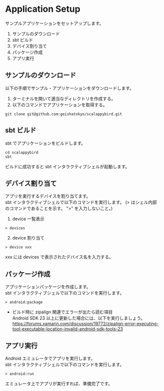 # Application Setup

サンプルアプリケーションをセットアップします。

1. サンプルのダウンロード
2. sbt ビルド
3. デバイス割り当て
4. パッケージ作成
5. アプリ実行


## サンプルのダウンロード

以下の手順でサンプル・アプリケーションをダウンロードします。

1. ターミナルを開いて適当なディレクトリを作成する。
2. 以下のコマンドでアプリケーションを取得する。  
```
git clone git@github.com:geishatokyo/scalappybird.git
```


## sbt ビルド

sbt でアプリケーションをビルドします。  
```
cd scalappybird
sbt
```  
ビルドに成功すると sbt インタラクティブシェルが起動します。


## デバイス割り当て

アプリを実行するデバイスを割り当てます。  
sbt インタラクティブシェルで以下のコマンドを実行します。
(> はシェル内部のコマンドであることを示す。 ">" を入力しないこと。)

1. device 一覧表示  
```
> devices
```
2. device 割り当て  
```
> device xxx
```
xxx には devices で表示されたデバイス名を入力する。


## パッケージ作成

アプリケーションパッケージを作成します。  
sbt インタラクティブシェルで以下のコマンドを実行します。
```
> android:package
```

* ビルド時に zipalign 関連でエラーが出たら読む項目  
Android SDK 23 以上に更新した場合には、以下を実行しましょう。  
https://forums.xamarin.com/discussion/19772/zipalign-error-executing-tool-executable-location-invalid-android-sdk-tools-23


## アプリ実行

Android エミュレータでアプリを実行します。  
sbt インタラクティブシェルで以下のコマンドを実行します。
```
> android:run
```
エミュレータ上でアプリが実行すれば、準備完了です。

